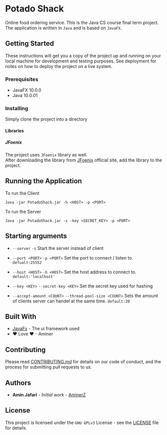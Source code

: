 # Potado Shack
Online food ordering service.
This is the Java CS course final term project.
The application is written in `Java` and is based on `JavaFX`.

## Getting Started

These instructions will get you a copy of the project up and running on your local machine for development and testing purposes. See deployment for notes on how to deploy the project on a live system.

### Prerequisites

- JavaFX 10.0.0
- Java 10.0.01

### Installing
Simply clone the project into a directory

#### Libraries
##### JFoenix
The project uses `JFoenix` library as well.  
After downloading the library from [JFoenix](http://www.jfoenix.com) official site, add the library to the project.

## Running the Application

To run the Client
```
Java -jar PotadoShack.jar -h <HOST> -p <PORT>
```

To run the Server
```
Java -jar PotadoShack.jar -s -key <SECRET_KEY> -p <PORT>
```

## Starting arguments
- `--server` `-s` Start the server instead of client

- `--port <PORT>` `-p <PORT>` Set the port to connect / listen to. `defualt:25552`

- `--host <HOST>` `-h <HOST>` Set the host address to connect to. `default:'localhost'`

- `--key <KEY>` `--secret-key <KEY>` Set the secret key used for hashing

- `--accept-amount <COUNT>` `--thread-pool-size <COUNT>` Sets the amount of clients server can handel at the same time. `default:20`

## Built With

- [JavaFx](https://openjfx.io) - The ui framework used
- ❤ Love ❤ - Aminer

## Contributing

Please read [CONTRIBUTING.md](CONTRIBUTING.md) for details on our code of conduct, and the process for submitting pull requests to us.

## Authors

- **Amin Jafari** - *Initial work* - [AminerZ](https://gitlab.com/AminerZ)

## License

This project is licensed under the `GNU GPLv3` License - see the [LICENSE](LICENSE) file for details.
